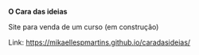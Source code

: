 **O Cara das ideias**

Site para venda de um curso (em construção)

Link: https://mikaellespmartins.github.io/caradasideias/
